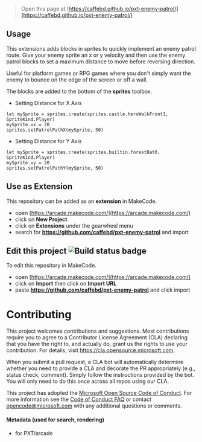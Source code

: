  


> Open this page at [https://caffebd.github.io/pxt-enemy-patrol/](https://caffebd.github.io/pxt-enemy-patrol/)

## Usage

This extensions adds blocks in sprites to quickly implement an enemy patrol route. Give your enemy sprite an x or y velocity and then use the enemy patrol blocks to set a maximum distance to move before reversing direction.

Useful for platform games or RPG games where you don't simply want the enemy to bounce on the edge of the screen or off a wall.

The blocks are added to the bottom of the **sprites** toolbox.

* Setting Distance for X Axis

```blocks
let mySprite = sprites.create(sprites.castle.heroWalkFront1, SpriteKind.Player)
mySprite.vx = 20
sprites.setPatrolPathX(mySprite, 50)
```

* Setting Distance for Y Axis

```blocks
let mySprite = sprites.create(sprites.builtin.forestBat0, SpriteKind.Player)
mySprite.vy = 20
sprites.setPatrolPathY(mySprite, 50)
```

## Use as Extension

This repository can be added as an **extension** in MakeCode.

* open [https://arcade.makecode.com/](https://arcade.makecode.com/)
* click on **New Project**
* click on **Extensions** under the gearwheel menu
* search for **https://github.com/caffebd/pxt-enemy-patrol** and import

## Edit this project ![Build status badge](https://github.com/caffebd/pxt-enemy-patrol/workflows/MakeCode/badge.svg)

To edit this repository in MakeCode.

* open [https://arcade.makecode.com/](https://arcade.makecode.com/)
* click on **Import** then click on **Import URL**
* paste **https://github.com/caffebd/pxt-enemy-patrol** and click import

# Contributing

This project welcomes contributions and suggestions.  Most contributions require you to agree to a
Contributor License Agreement (CLA) declaring that you have the right to, and actually do, grant us
the rights to use your contribution. For details, visit https://cla.opensource.microsoft.com.

When you submit a pull request, a CLA bot will automatically determine whether you need to provide
a CLA and decorate the PR appropriately (e.g., status check, comment). Simply follow the instructions
provided by the bot. You will only need to do this once across all repos using our CLA.

This project has adopted the [Microsoft Open Source Code of Conduct](https://opensource.microsoft.com/codeofconduct/).
For more information see the [Code of Conduct FAQ](https://opensource.microsoft.com/codeofconduct/faq/) or
contact [opencode@microsoft.com](mailto:opencode@microsoft.com) with any additional questions or comments.

#### Metadata (used for search, rendering)

* for PXT/arcade
<script src="https://makecode.com/gh-pages-embed.js"></script><script>makeCodeRender("{{ site.makecode.home_url }}", "{{ site.github.owner_name }}/{{ site.github.repository_name }}");</script>
